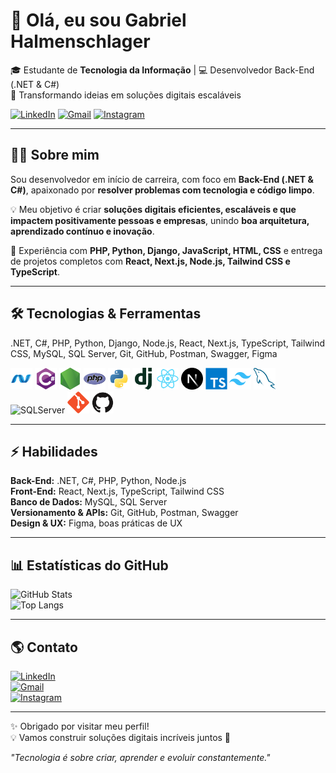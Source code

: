 # 👋 Olá, eu sou Gabriel Halmenschlager

🎓 Estudante de **Tecnologia da Informação** | 💻 Desenvolvedor Back-End (.NET & C#)  
🚀 Transformando ideias em soluções digitais escaláveis  

[![LinkedIn](https://img.shields.io/badge/-LinkedIn-%230077B5?style=flat-square&logo=linkedin&logoColor=white)](https://www.linkedin.com/in/gabriel-halmenschlager-2bb312302/) 
[![Gmail](https://img.shields.io/badge/-Gmail-%23333?style=flat-square&logo=gmail&logoColor=white)](mailto:gabrielh2007.scs@gmail.com)
[![Instagram](https://img.shields.io/badge/-Instagram-%23E4405F?style=flat-square&logo=instagram&logoColor=white)](https://instagram.com/gabriel_halmenschlager)

---

## 👨‍💻 Sobre mim

Sou desenvolvedor em início de carreira, com foco em **Back-End (.NET & C#)**, apaixonado por **resolver problemas com tecnologia e código limpo**.  

💡 Meu objetivo é criar **soluções digitais eficientes, escaláveis e que impactem positivamente pessoas e empresas**, unindo **boa arquitetura, aprendizado contínuo e inovação**.  

🎯 Experiência com **PHP, Python, Django, JavaScript, HTML, CSS** e entrega de projetos completos com **React, Next.js, Node.js, Tailwind CSS e TypeScript**.

---

## 🛠️ Tecnologias & Ferramentas

.NET, C#, PHP, Python, Django, Node.js, React, Next.js, TypeScript, Tailwind CSS, MySQL, SQL Server, Git, GitHub, Postman, Swagger, Figma  

<img alt=".NET" height="35" src="https://raw.githubusercontent.com/devicons/devicon/master/icons/dot-net/dot-net-original.svg"/>
<img alt="C#" height="35" src="https://raw.githubusercontent.com/devicons/devicon/master/icons/csharp/csharp-original.svg"/>
<img alt="Node.js" height="35" src="https://raw.githubusercontent.com/devicons/devicon/master/icons/nodejs/nodejs-original.svg"/>
<img alt="PHP" height="35" src="https://raw.githubusercontent.com/devicons/devicon/master/icons/php/php-original.svg"/>
<img alt="Python" height="35" src="https://raw.githubusercontent.com/devicons/devicon/master/icons/python/python-original.svg"/>
<img alt="Django" height="35" src="https://raw.githubusercontent.com/devicons/devicon/master/icons/django/django-plain.svg"/>
<img alt="React" height="35" src="https://raw.githubusercontent.com/devicons/devicon/master/icons/react/react-original.svg"/>
<img alt="Next.js" height="35" src="https://raw.githubusercontent.com/devicons/devicon/master/icons/nextjs/nextjs-original.svg"/>
<img alt="TypeScript" height="35" src="https://raw.githubusercontent.com/devicons/devicon/master/icons/typescript/typescript-original.svg"/>
<img alt="Tailwind" height="35" src="https://raw.githubusercontent.com/devicons/devicon/master/icons/tailwindcss/tailwindcss-original.svg"/>
<img alt="MySQL" height="35" src="https://raw.githubusercontent.com/devicons/devicon/master/icons/mysql/mysql-original.svg"/>
<img alt="SQLServer" height="35" src="https://cdn.jsdelivr.net/gh/devicons/devicon/icons/microsoftsqlserver/microsoftsqlserver-plain.svg"/>
<img alt="Git" height="35" src="https://raw.githubusercontent.com/devicons/devicon/master/icons/git/git-original.svg"/>
<img alt="GitHub" height="35" src="https://raw.githubusercontent.com/devicons/devicon/master/icons/github/github-original.svg"/>

---

## ⚡ Habilidades

**Back-End:** .NET, C#, PHP, Python, Node.js  
**Front-End:** React, Next.js, TypeScript, Tailwind CSS  
**Banco de Dados:** MySQL, SQL Server  
**Versionamento & APIs:** Git, GitHub, Postman, Swagger  
**Design & UX:** Figma, boas práticas de UX

---

## 📊 Estatísticas do GitHub

![GitHub Stats](https://github-readme-stats.vercel.app/api?username=GabrielHalmenschlager&show_icons=true&count_private=true&theme=tokyonight)  
![Top Langs](https://github-readme-stats.vercel.app/api/top-langs/?username=GabrielHalmenschlager&layout=compact&theme=tokyonight)

---

## 🌎 Contato

[![LinkedIn](https://img.shields.io/badge/-LinkedIn-%230077B5?style=flat-square&logo=linkedin&logoColor=white)](https://www.linkedin.com/in/gabriel-halmenschlager-2bb312302/)  
[![Gmail](https://img.shields.io/badge/-Gmail-%23333?style=flat-square&logo=gmail&logoColor=white)](mailto:gabrielh2007.scs@gmail.com)  
[![Instagram](https://img.shields.io/badge/-Instagram-%23E4405F?style=flat-square&logo=instagram&logoColor=white)](https://instagram.com/gabriel_halmenschlager)

---

✨ Obrigado por visitar meu perfil!  
💡 Vamos construir soluções digitais incríveis juntos 🚀  

*"Tecnologia é sobre criar, aprender e evoluir constantemente."*
